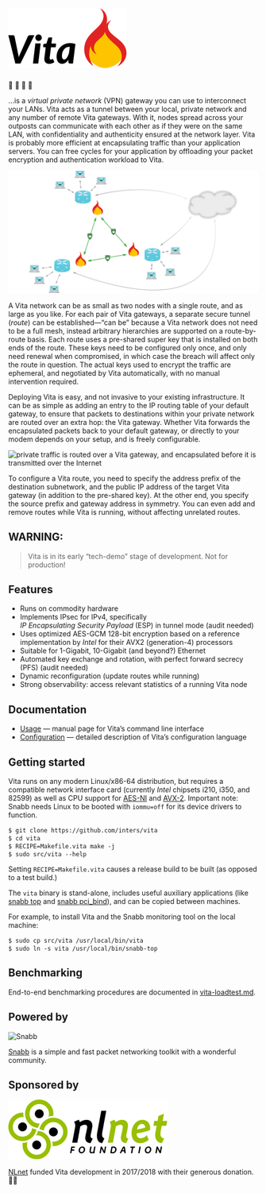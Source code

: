 # ![Vita](vita.png)  

🚧 🚧 🚧 🚧

…is a *virtual private network* (VPN) gateway you can use to interconnect your
LANs. Vita acts as a tunnel between your local, private network and any number
of remote Vita gateways. With it, nodes spread across your outposts can
communicate with each other as if they were on the same LAN, with
confidentiality and authenticity ensured at the network layer. Vita is probably
more efficient at encapsulating traffic than your application servers. You can
free cycles for your application by offloading your packet encryption and
authentication workload to Vita.

![a mesh of Vita gateways forms a VPN](vita-sketch.png)

A Vita network can be as small as two nodes with a single route, and as large
as you like. For each pair of Vita gateways, a separate secure tunnel (*route*)
can be established—“can be” because a Vita network does not need to be a full
mesh, instead arbitrary hierarchies are supported on a route-by-route basis.
Each route uses a pre-shared super key that is installed on both ends of the
route. These keys need to be configured only once, and only need renewal when
compromised, in which case the breach will affect only the route in question.
The actual keys used to encrypt the traffic are ephemeral, and negotiated by
Vita automatically, with no manual intervention required.

Deploying Vita is easy, and not invasive to your existing infrastructure. It
can be as simple as adding an entry to the IP routing table of your default
gateway, to ensure that packets to destinations within your private network are
routed over an extra hop: the Vita gateway. Whether Vita forwards the
encapsulated packets back to your default gateway, or directly to your modem
depends on your setup, and is freely configurable.

![private traffic is routed over a Vita gateway, and encapsulated before it is
transmitted over the Internet](vita-detail.png)

To configure a Vita route, you need to specify the address prefix of the
destination subnetwork, and the public IP address of the target Vita gateway
(in addition to the pre-shared key). At the other end, you specify the source
prefix and gateway address in symmetry. You can even add and remove routes
while Vita is running, without affecting unrelated routes.

## WARNING:

> Vita is in its early “tech-demo” stage of development. Not for production!

## Features

- Runs on commodity hardware
- Implements IPsec for IPv4, specifically
  *IP Encapsulating Security Payload* (ESP) in tunnel mode (audit needed)
- Uses optimized AES-GCM 128-bit encryption based on a reference
  implementation by *Intel* for their AVX2 (generation-4) processors
- Suitable for 1-Gigabit, 10-Gigabit (and beyond?) Ethernet
- Automated key exchange and rotation, with perfect forward secrecy (PFS)
  (audit needed)
- Dynamic reconfiguration (update routes while running)
- Strong observability: access relevant statistics of a running Vita node

## Documentation

- [Usage](https://github.com/inters/vita/blob/master/src/program/vita/README)
  — manual page for Vita’s command line interface
- [Configuration](https://github.com/inters/vita/blob/master/src/program/vita/README.config)
  — detailed description of Vita’s configuration language

## Getting started

Vita runs on any modern Linux/x86-64 distribution, but requires a compatible
network interface card (currently *Intel* chipsets i210, i350, and 82599) as
well as CPU support for
[AES-NI](https://en.wikipedia.org/wiki/AES_instruction_set) and
[AVX-2](https://en.wikipedia.org/wiki/Advanced_Vector_Extensions#Advanced_Vector_Extensions_2).
Important note: Snabb needs Linux to be booted with `iommu=off` for its device
drivers to function.

    $ git clone https://github.com/inters/vita
    $ cd vita
    $ RECIPE=Makefile.vita make -j
    $ sudo src/vita --help

Setting `RECIPE=Makefile.vita` causes a release build to be built (as opposed
to a test build.)

The `vita` binary is stand-alone, includes useful auxiliary applications (like
[snabb top](https://github.com/inters/vita/tree/master/src/program/top) and
[snabb pci_bind](https://github.com/inters/vita/tree/master/src/program/pci_bind)),
and can be copied between machines.

For example, to install Vita and the Snabb monitoring tool on the local
machine:

    $ sudo cp src/vita /usr/local/bin/vita
    $ sudo ln -s vita /usr/local/bin/snabb-top

## Benchmarking

End-to-end benchmarking procedures are documented in
[vita-loadtest.md](https://github.com/inters/vita/tree/master/src/program/vita/vita-loadtest.md).

## Powered by

![Snabb](snabb.png)

[Snabb](https://github.com/snabbco/snabb) is a simple and fast packet
networking toolkit with a wonderful community.


## Sponsored by

![NLnet](nlnet.png)

[NLnet](https://nlnet.nl) funded Vita development in 2017/2018 with their
generous donation. 🙇‍♂️
